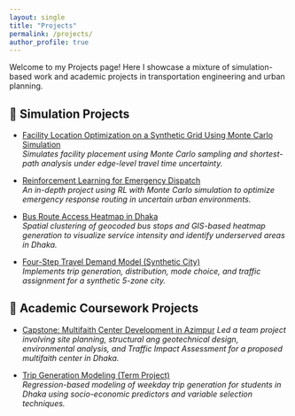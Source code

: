 ```yaml
---
layout: single
title: "Projects"
permalink: /projects/
author_profile: true
---
```


Welcome to my Projects page! Here I showcase a mixture of simulation-based work and academic projects in transportation engineering and urban planning.

## 🧪 Simulation Projects

- [Facility Location Optimization on a Synthetic Grid Using Monte Carlo Simulation](facility-location/)  
  *Simulates facility placement using Monte Carlo sampling and shortest-path analysis under edge-level travel time uncertainty.*

- [Reinforcement Learning for Emergency Dispatch](#)  
  *An in-depth project using RL with Monte Carlo simulation to optimize emergency response routing in uncertain urban environments.*

- [Bus Route Access Heatmap in Dhaka](/bus-access-heatmap/)  
  *Spatial clustering of geocoded bus stops and GIS-based heatmap generation to visualize service intensity and identify underserved areas in Dhaka.*


- [Four-Step Travel Demand Model (Synthetic City)](/four-step-model/)  
  *Implements trip generation, distribution, mode choice, and traffic assignment for a synthetic 5-zone city.*

## 📘 Academic Coursework Projects

- [Capstone: Multifaith Center Development in Azimpur](/capstone-multifaith/) 
  *Led a team project involving site planning, structural ang geotechnical design, environmental analysis, and Traffic Impact Assessment for a proposed multifaith center in Dhaka.*

- [Trip Generation Modeling (Term Project)](/trip-generation-modeling/)  
  *Regression-based modeling of weekday trip generation for students in Dhaka using socio-economic predictors and variable selection techniques.*


